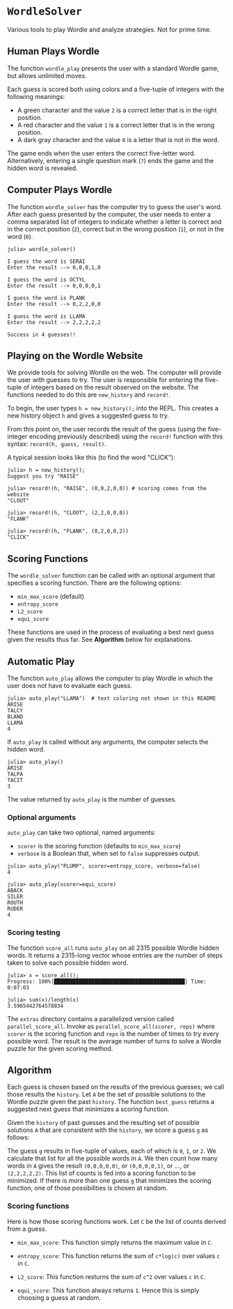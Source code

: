 # `WordleSolver`

Various tools to play Wordle and analyze strategies. Not for prime time.

## Human Plays Wordle

The function `wordle_play` presents the user with a standard Wordle game, 
but allows unlimited moves. 

Each guess is scored both using colors and a five-tuple of integers with the following
meanings:
* A green character and the value `2` is a correct letter that is in the right position.
* A red character and the value `1` is a correct letter that is in the wrong position.
* A dark gray character and the value `0` is a letter that is not in the word.

The game ends when the user enters the correct five-letter word. Alternatively,
entering a single question mark (`?`) ends the game and the hidden word is revealed.

## Computer Plays Wordle

The function `wordle_solver` has the computer try to guess the user's word. After each
guess presented by the computer, the user needs to enter a comma separated list of integers
to indicate whether a letter is correct and in the correct position (`2`), correct but
in the wrong position (`1`), or not in the word (`0`).

```
julia> wordle_solver()

I guess the word is SERAI
Enter the result --> 0,0,0,1,0

I guess the word is OCTYL
Enter the result --> 0,0,0,0,1

I guess the word is PLANK
Enter the result --> 0,2,2,0,0

I guess the word is LLAMA
Enter the result --> 2,2,2,2,2

Success in 4 guesses!!
```

## Playing on the Wordle Website

We provide tools for solving Wordle on the web. The computer will provide the user
with guesses to try. The user is responsible for entering the five-tuple of integers
based on the result observed on the website. The functions needed to do this are
`new_history` and `record!`.

To begin, the user types `h = new_history();` into the REPL. This creates a new
history object `h` and gives a suggested guess to try.

From this point on, the user records the result of the guess (using the five-integer
encoding previously described) using the `record!` function with this syntax:
`record(h, guess, result)`. 

A typical session looks like this (to find the word "CLICK"):
```
julia> h = new_history();
Suggest you try "RAISE"

julia> record!(h, "RAISE", (0,0,2,0,0)) # scoring comes from the website
"CLOUT"

julia> record!(h, "CLOOT", (2,2,0,0,0))
"FLANK"

julia> record!(h, "FLANK", (0,2,0,0,2))
"CLICK"
```



## Scoring Functions

The `wordle_solver` function can be called with an optional argument that specifies a
scoring function. There are the following options:
* `min_max_score` (default)
* `entropy_score` 
* `L2_score`
* `equi_score`

These functions are used in the process of evaluating a best next guess given the 
results thus far. See **Algorithm** below for explanations.

## Automatic Play

The function `auto_play` allows the computer to play Wordle in which the user does not
have to evaluate each guess. 

```
julia> auto_play("LLAMA")  # text coloring not shown in this README
ARISE
TALCY
BLAND
LLAMA
4
```

If `auto_play` is called without any arguments, the computer selects the hidden word.
```
julia> auto_play()
ARISE
TALPA
TACIT
3
```

The value returned by `auto_play` is the number of guesses.

### Optional arguments

`auto_play` can take two optional, named arguments:

* `scorer` is the scoring function (defaults to `min_max_score`)
* `verbose` is a Boolean that, when set to `false` suppresses output.

```
julia> auto_play("PLUMP", scorer=entropy_score, verbose=false) 
4

julia> auto_play(scorer=equi_score)
ABACK
SILER
ROUTH
RUDER
4
```

### Scoring testing

The function `score_all` runs `auto_play` on all 2315 possible Wordle hidden words. 
It returns a 2315-long vector whose entries are the number of steps taken to solve each
possible hidden word.
```
julia> x = score_all();
Progress: 100%|██████████████████████████████████████████| Time: 0:07:03

julia> sum(x)/length(x)
3.5965442764578834
```

The `extras` directory contains a parallelized version called `parallel_score_all`.
Invoke as `parallel_score_all(scorer, reps)` where `scorer` is the scoring function
and `reps` is the number of times to try every possible word. The result is the
average number of turns to solve a Wordle puzzle for the given scoring method. 

## Algorithm

Each guess is chosen based on the results of the previous guesses; we call
those results the `history`. Let `A` be the set of possible solutions to the
Wordle puzzle given the past `history`. The function `best_guess` returns
a suggested next guess that minimizes a scoring function. 

Given the `history` of past guesses and the resulting set of possible 
solutions `A` that are consistent with the `history`, we score a guess `g`
as follows:

The guess `g` results in five-tuple of values, each of which is `0`, `1`, or `2`. 
We calculate that list for all the possible words in `A`. We then count
how many words in `A` gives the result `(0,0,0,0,0)`, or `(0,0,0,0,1)`, or 
..., or `(2,2,2,2,2)`. This list of counts is fed into a scoring function 
to be minimized. If there is more than one guess `g` that minimizes
the scoring function, one of those possibilities is chosen at random.

### Scoring functions
Here is how those scoring functions work. Let `C` be the list of
counts derived from a guess.

* `min_max_score`:
    This function simply returns the maximum value in `C`.

* `entropy_score`:
    This function returns the sum of `c*log(c)` over values `c` in `C`.

* `L2_score`: 
    This function resturns the sum of `c^2` over values `c` in `C`.

* `equi_score`:
    This function always returns `1`. Hence this is simply choosing a guess
    at random.
